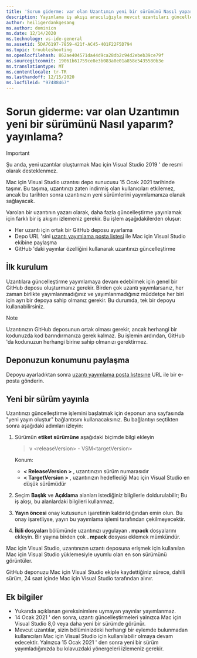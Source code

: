 ```yaml
---
title: 'Sorun giderme: var olan Uzantımın yeni bir sürümünü Nasıl yaparım? yayınlama?'
description: Yayımlama iş akışı aracılığıyla mevcut uzantıları güncelleştirme Kılavuzu.
author: heiligerdankgesang
ms.author: dominicn
ms.date: 12/14/2020
ms.technology: vs-ide-general
ms.assetid: 5DA76197-7859-421f-AC45-401F22F5D794
ms.topic: troubleshooting
ms.openlocfilehash: 862ae404571da44d9ca28db2c94d2ebeb39ce79f
ms.sourcegitcommit: 19061b61759ce8e3b083a0e01a858e5435580b3e
ms.translationtype: MT
ms.contentlocale: tr-TR
ms.lasthandoff: 12/15/2020
ms.locfileid: "97488467"
---
```

# <a name="troubleshooting-how-do-i-release-a-new-version-of-my-existing-extension"></a>Sorun giderme: var olan Uzantımın yeni bir sürümünü Nasıl yaparım? yayınlama?

> [!IMPORTANT]
> Şu anda, yeni uzantılar oluşturmak Mac için Visual Studio 2019 ' de resmi olarak desteklenmez.

Mac için Visual Studio uzantısı depo sunucusu 15 Ocak 2021 tarihinde taşınır. Bu taşıma, uzantınızı zaten indirmiş olan kullanıcıları etkilemez, ancak bu tarihten sonra uzantınızın yeni sürümlerini yayımlamanıza olanak sağlayacak.

Varolan bir uzantının yazarı olarak, daha fazla güncelleştirme yayınlamak için farklı bir iş akışını izlemeniz gerekir. Bu işlem aşağıdakilerden oluşur:
- Her uzantı için ortak bir GitHub deposu ayarlama
- Depo URL 'sini [uzantı yayımlama posta listesi](mailto:vsmextpub@microsoft.com) ile Mac için Visual Studio ekibine paylaşma
- GitHub 'daki yayınlar özelliğini kullanarak uzantınızı güncelleştirme


## <a name="initial-setup"></a>İlk kurulum 

Uzantılara güncelleştirme yayımlamaya devam edebilmek için genel bir GitHub deposu oluşturmanız gerekir. Birden çok uzantı yayımlarsanız, her zaman birlikte yayımlanmadığınız ve yayımlanmadığınız müddetçe her biri için ayrı bir depoya sahip olmanız gerekir. Bu durumda, tek bir depoyu kullanabilirsiniz.

> [!NOTE]
> Uzantınızın GitHub deposunun ortak olması gerekir, ancak herhangi bir kodunuzda kod barındırmanıza gerek kalmaz. Bu işlemin ardından, GitHub 'da kodunuzun herhangi birine sahip olmanızı gerektirmez.


## <a name="share-the-location-of-your-repository"></a>Deponuzun konumunu paylaşma

Depoyu ayarladıktan sonra [uzantı yayımlama posta lıstesıne](mailto:vsmextpub@microsoft.com) URL ile bir e-posta gönderin.


## <a name="release-a-new-version"></a>Yeni bir sürüm yayınla

Uzantınızı güncelleştirme işlemini başlatmak için deponun ana sayfasında "yeni yayın oluştur" bağlantısını kullanacaksınız. Bu bağlantıyı seçtikten sonra aşağıdaki adımları izleyin:

1. Sürümün **etiket sürümüne** aşağıdaki biçimde bilgi ekleyin

    > v \<releaseVersion> \- VSM\<targetVersion>

    Konum:
     - **&lt; ReleaseVersion &gt;** , uzantınızın sürüm numarasıdır
     - **&lt; TargetVersion &gt;** , uzantınızın hedeflediği Mac için Visual Studio en düşük sürümüdür

2. Seçim **Başlık** ve **Açıklama** alanları istediğiniz bilgilerle doldurulabilir; Bu iş akışı, bu alanlardaki bilgileri kullanmaz.

3. **Yayın öncesi** onay kutusunun işaretinin kaldırıldığından emin olun. Bu onay işaretliyse, yayın bu yayımlama işlemi tarafından çekilmeyecektir.

4. **İkili dosyaları** bölümünde uzantınızı uygulayan **. mpack** dosyalarını ekleyin. Bir yayına birden çok **. mpack** dosyası eklemek mümkündür.

Mac için Visual Studio, uzantınızın uzantı deposuna erişmek için kullanılan Mac için Visual Studio yüklemesiyle uyumlu olan en son sürümünü görüntüler.

GitHub deponuzu Mac için Visual Studio ekiple kaydettiğiniz sürece, dahili sürüm, 24 saat içinde Mac için Visual Studio tarafından alınır.

## <a name="additional-information"></a>Ek bilgiler

- Yukarıda açıklanan gereksinimlere uymayan yayınlar yayımlanmaz. 
- 14 Ocak 2021 ' den sonra, uzantı güncelleştirmeleri yalnızca Mac için Visual Studio 8,0 veya daha yeni bir sürümde görünür.
- Mevcut uzantılar, sizin bölüminizdeki herhangi bir eylemde bulunmadan kullanıcıları Mac için Visual Studio için kullanılabilir olmaya devam edecektir. Yalnızca 15 Ocak 2021 ' den sonra yeni bir sürüm yayımladığınızda bu kılavuzdaki yönergeleri izlemeniz gerekir.
